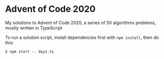 # Advent of Code 2020

My solutions to Advent of Code 2020, a series of 50 algorithms problems, mostly
written in TypeScript

To run a solution script, install dependencies first with `npm install`, then
do this:

```
$ npm start -- day1.ts
```
